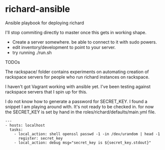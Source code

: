 richard-ansible
===============

Ansible playbook for deploying richard

I'll stop commiting directly to master once this gets in working shape.

* Create a server somewhere. be able to connect to it with sudo powers.
* edit inventory/development to point to your server.
* try running ./run.sh 

TODOs

The rackspace/ folder contains experiments on automating creation of
rackspace servers for people who run richard instances on rackspace.

I haven't got Vagrant working with ansible yet. I've been testing against
rackspace servers that I spin up for this.

I do not know how to generate a password for SECRET_KEY. I found
a snippet I am playing around with. It's not ready to be checked in.
for now the SECRET_KEY is set by hand in the roles/richard/defaults/main.yml file.

```
---
- hosts: localhost
  tasks:
    - local_action: shell openssl passwd -1 -in /dev/urandom | head -1
      register: secret_key
    - local_action: debug msg="secret_key is ${secret_key.stdout}"
```
